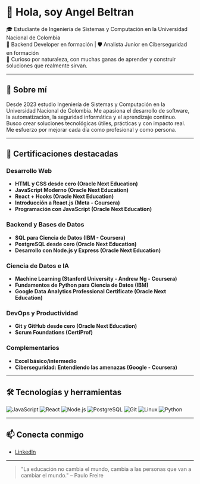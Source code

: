 # 👋 Hola, soy Angel Beltran

🎓 Estudiante de Ingeniería de Sistemas y Computación en la Universidad Nacional de Colombia  
🔧 Backend Developer en formación | 🛡️ Analista Junior en Ciberseguridad en formación  
🧠 Curioso por naturaleza, con muchas ganas de aprender y construir soluciones que realmente sirvan.

---

## 🚀 Sobre mí

Desde 2023 estudio Ingeniería de Sistemas y Computación en la Universidad Nacional de Colombia. Me apasiona el desarrollo de software, la automatización, la seguridad informática y el aprendizaje continuo.  
Busco crear soluciones tecnológicas útiles, prácticas y con impacto real. Me esfuerzo por mejorar cada día como profesional y como persona.

---

## 🧾 Certificaciones destacadas

### Desarrollo Web
- **HTML y CSS desde cero (Oracle Next Education)**
- **JavaScript Moderno (Oracle Next Education)**
- **React + Hooks (Oracle Next Education)**
- **Introducción a React.js (Meta - Coursera)**
- **Programación con JavaScript (Oracle Next Education)**

### Backend y Bases de Datos
- **SQL para Ciencia de Datos (IBM - Coursera)**
- **PostgreSQL desde cero (Oracle Next Education)**
- **Desarrollo con Node.js y Express (Oracle Next Education)**

### Ciencia de Datos e IA
- **Machine Learning (Stanford University - Andrew Ng - Coursera)**
- **Fundamentos de Python para Ciencia de Datos (IBM)**
- **Google Data Analytics Professional Certificate (Oracle Next Education)**

### DevOps y Productividad
- **Git y GitHub desde cero (Oracle Next Education)**
- **Scrum Foundations (CertiProf)**

### Complementarios
- **Excel básico/intermedio**
- **Ciberseguridad: Entendiendo las amenazas (Google - Coursera)**

---

## 🛠️ Tecnologías y herramientas

![JavaScript](https://img.shields.io/badge/-JavaScript-F7DF1E?style=flat&logo=javascript&logoColor=000)
![React](https://img.shields.io/badge/-React-61DAFB?style=flat&logo=react&logoColor=000)
![Node.js](https://img.shields.io/badge/-Node.js-339933?style=flat&logo=node.js&logoColor=fff)
![PostgreSQL](https://img.shields.io/badge/-PostgreSQL-336791?style=flat&logo=postgresql&logoColor=fff)
![Git](https://img.shields.io/badge/-Git-F05032?style=flat&logo=git&logoColor=fff)
![Linux](https://img.shields.io/badge/-Linux-FCC624?style=flat&logo=linux&logoColor=000)
![Python](https://img.shields.io/badge/-Python-3776AB?style=flat&logo=python&logoColor=fff)

---

## 📫 Conecta conmigo

- [LinkedIn](https://www.linkedin.com/in/angel-david-beltran-garcia-1616b4273/)

---

> "La educación no cambia el mundo, cambia a las personas que van a cambiar el mundo." – Paulo Freire
